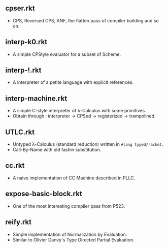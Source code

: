 ## cpser.rkt
- CPS, Reversed CPS, ANF, the flatten pass of compiler building and so on.

## interp-k0.rkt
- A simple CPStyle evaluator for a subset of Scheme.

## interp-!.rkt
- A interpreter of a petite language with explicit references.

## interp-machine.rkt
- A simple C-style interpreter of λ-Calculus with some primitives.
- Obtain through : interpreter -> CPSed -> registerized -> trampolined.

## UTLC.rkt
- Untyped λ-Calculus (standard reduction) written in `#lang typed/racket`.
- Call-By-Name with old fashin substitution.

## cc.rkt
- A naive implementation of CC Machine described in PLLC.

## expose-basic-block.rkt
- One of the most interesting compiler pass from P523.

## reify.rkt
- Simple implementation of Normalization by Evaluation.
- Similar to Olivier Danvy's Type Directed Partial Evaluation.

